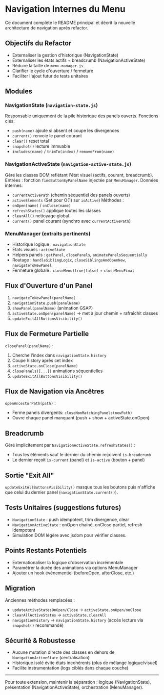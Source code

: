 # Navigation Internes du Menu

Ce document complète le README principal et décrit la nouvelle architecture de navigation après refactor.

## Objectifs du Refactor
- Externaliser la gestion d'historique (NavigationState)
- Externaliser les états actifs + breadcrumb (NavigationActiveState)
- Réduire la taille de `menu-manager.js`
- Clarifier le cycle d'ouverture / fermeture
- Faciliter l'ajout futur de tests unitaires

## Modules

### NavigationState (`navigation-state.js`)
Responsable uniquement de la pile historique des panels ouverts.
Fonctions clés:
- `push(name)` ajoute si absent et coupe les divergences
- `current()` renvoie le panel courant
- `clear()` reset total
- `snapshot()` lecture immuable
- `includes(name)` / `trimTo(index)` / `removeFrom(name)`

### NavigationActiveState (`navigation-active-state.js`)
Gère les classes DOM reflétant l'état visuel (actifs, courant, breadcrumb).
Entrées : fonction `findButtonByPanelName` injectée par `MenuManager`.
Données internes:
- `currentActivePath` (chemin séquentiel des panels ouverts)
- `activeElements` (Set pour O(1) sur `isActive`)
Méthodes :
- `onOpen(name)` / `onClose(name)`
- `refreshStates()` applique toutes les classes
- `clearAll()` nettoyage global
- `current()` panel courant (synchro avec `currentActivePath`)

### MenuManager (extraits pertinents)
- Historique logique : `navigationState`
- États visuels : `activeState`
- Helpers panels : `getPanel`, `closePanels`, `animatePanelsSequentially`
- Routage : `handleSiblingLogic`, `closeSiblingsAndOpenNew`, `navigateToNewPanel`
- Fermeture globale : `closeMenu(true|false)` + `closeMenuFinal`

## Flux d'Ouverture d'un Panel
1. `navigateToNewPanel(panelName)`
2. `navigationState.push(panelName)`
3. `showPanel(panelName)` (animation GSAP)
4. `activeState.onOpen(panelName)` → met à jour chemin + rafraîchit classes
5. `updateExitAllButtonsVisibility()`

## Flux de Fermeture Partielle
`closePanel(panelName)` :
1. Cherche l'index dans `navigationState.history`
2. Coupe history après cet index
3. `activeState.onClose(panelName)`
4. `closePanels([...])` animations séquentielles
5. `updateExitAllButtonsVisibility()`

## Flux de Navigation via Ancêtres
`openAncestorPath(path)` :
- Ferme panels divergents: `closeNonMatchingPanels(newPath)`
- Ouvre chaque panel manquant (push + show + activeState.onOpen)

## Breadcrumb
Géré implicitement par `NavigationActiveState.refreshStates()` :
- Tous les éléments sauf le dernier du chemin reçoivent `is-breadcrumb`
- Le dernier reçoit `is-current` (panel) et `is-active` (bouton + panel)

## Sortie "Exit All"
`updateExitAllButtonsVisibility()` masque tous les boutons puis n'affiche que celui du dernier panel (`navigationState.current()`).

## Tests Unitaires (suggestions futures)
- `NavigationState` : push idempotent, trim divergence, clear
- `NavigationActiveState` : onOpen chainé, onClose partiel, refresh idempotent
- Simulation DOM légère avec jsdom pour vérifier classes.

## Points Restants Potentiels
- Externationaliser la logique d'observation incrémentale
- Paramétrer la durée des animations via options MenuManager
- Ajouter un hook évènementiel (beforeOpen, afterClose, etc.)

## Migration
Anciennes méthodes remplacées :
- `updateActiveStatesOnOpen/Close` → `activeState.onOpen/onClose`
- `clearAllActiveStates` → `activeState.clearAll`
- `navigationHistory` → `navigationState.history` (accès lecture via `snapshot()` recommandé)

## Sécurité & Robustesse
- Aucune mutation directe des classes en dehors de `NavigationActiveState` (centralisation)
- Historique isolé évite états incohérents (plus de mélange logique/visuel)
- Facilite instrumentation (logs ciblés dans chaque couche)

---
Pour toute extension, maintenir la séparation : logique (NavigationState), présentation (NavigationActiveState), orchestration (MenuManager).
